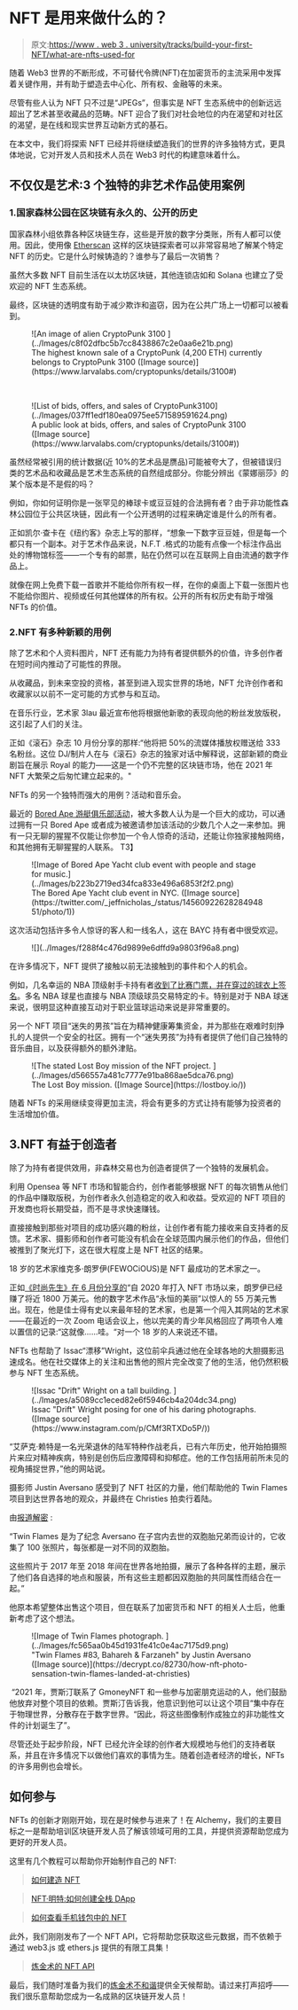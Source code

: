 # NFT 是用来做什么的？

> 原文:[https://www . web 3 . university/tracks/build-your-first-NFT/what-are-nfts-used-for](https://www.web3.university/tracks/build-your-first-nft/what-are-nfts-used-for)

随着 Web3 世界的不断形成，不可替代令牌(NFT)在加密货币的主流采用中发挥着关键作用，并有助于塑造去中心化、所有权、金融等的未来。

尽管有些人认为 NFT 只不过是“JPEGs”，但事实是 NFT 生态系统中的创新远远超出了艺术甚至收藏品的范畴。NFT 迎合了我们对社会地位的内在渴望和对社区的渴望，是在线和现实世界互动新方式的基石。

在本文中，我们将探索 NFT 已经并将继续塑造我们的世界的许多独特方式，更具体地说，它对开发人员和技术人员在 Web3 时代的构建意味着什么。

## 不仅仅是艺术:3 个独特的非艺术作品使用案例

### 1.国家森林公园在区块链有永久的、公开的历史

国家森林小组依靠各种区块链生存，这些是开放的数字分类账，所有人都可以使用。因此，使用像 [Etherscan](https://etherscan.io/) 这样的区块链探索者可以非常容易地了解某个特定 NFT 的历史。它是什么时候铸造的？谁参与了最后一次销售？

虽然大多数 NFT 目前生活在以太坊区块链，其他连锁店如和 Solana 也建立了受欢迎的 NFT 生态系统。

最终，区块链的透明度有助于减少欺诈和盗窃，因为在公共广场上一切都可以被看到。

<figure style="max-width:1598pxpx" class="w-richtext-align-fullwidth">![An image of alien CryptoPunk 3100 ](../Images/c8f02dfbc5b7cc8438867c2e0aa6e21b.png)

<figcaption>The highest known sale of a CryptoPunk (4,200 ETH) currently belongs to CryptoPunk 3100 ([Image source)](https://www.larvalabs.com/cryptopunks/details/3100#)</figcaption>

</figure>

‍

<figure style="max-width:1334pxpx" class="w-richtext-align-fullwidth">![List of bids, offers, and sales of CryptoPunk3100](../Images/037ff1edf180ea0975ee571589591624.png)

<figcaption>A public look at bids, offers, and sales of CryptoPunk 3100 ([Image source](https://www.larvalabs.com/cryptopunks/details/3100#))</figcaption>

</figure>

虽然经常被引用的统计数据(近 10%的艺术品是赝品)可能被夸大了，但被错误归类的艺术品和收藏品是艺术生态系统的自然组成部分。你能分辨出《蒙娜丽莎》的某个版本是不是假的吗？

例如，你如何证明你是一张罕见的棒球卡或豆豆娃的合法拥有者？由于非功能性森林公园位于公共区块链，因此有一个公开透明的过程来确定谁是什么的所有者。

正如凯尔·查卡在《纽约客》杂志上写的那样，“想象一下数字豆豆娃，但是每一个都只有一个副本。对于艺术作品来说，N.F.T .格式的功能有点像一个标注作品出处的博物馆标签——一个专有的邮票，贴在仍然可以在互联网上自由流通的数字作品上。

就像在网上免费下载一首歌并不能给你所有权一样，在你的桌面上下载一张图片也不能给你图片、视频或任何其他媒体的所有权。公开的所有权历史有助于增强 NFTs 的价值。

### 2.NFT 有多种新颖的用例

除了艺术和个人资料图片，NFT 还有能力为持有者提供额外的价值，许多创作者在短时间内推动了可能性的界限。

从收藏品，到未来空投的资格，甚至到进入现实世界的场地，NFT 允许创作者和收藏家以以前不一定可能的方式参与和互动。

在音乐行业，艺术家 3lau 最近宣布他将根据他新歌的表现向他的粉丝发放版税，这引起了人们的关注。

正如《滚石》杂志 10 月份分享的那样:“他将把 50%的流媒体播放权赠送给 333 名粉丝。这位 DJ/制片人在与《滚石》杂志的独家对话中解释说，这部新颖的商业剧旨在展示 Royal 的能力——这是一个仍不完整的区块链市场，他在 2021 年 NFT 大繁荣之后匆忙建立起来的。"

NFTs 的另一个独特而强大的用例？活动和音乐会。

最近的 [Bored Ape 游艇俱乐部活动](https://boredapeyachtclub.com/)，被大多数人认为是一个巨大的成功，可以通过拥有一只 Bored Ape 或者成为被邀请参加该活动的少数几个人之一来参加。拥有一只无聊的猩猩不仅能让你参加一个令人惊奇的活动，还能让你独家接触网络，和其他拥有无聊猩猩的人联系。
T3】

<figure style="max-width:1600pxpx" class="w-richtext-align-fullwidth">![Image of Bored Ape Yacht club event with people and stage for music.](../Images/b223b2719ed34fca833e496a6853f2f2.png)

<figcaption>The Bored Ape Yacht club event in NYC. ([Image source](https://twitter.com/_jeffnicholas_/status/1456092262828494851/photo/1))</figcaption>

</figure>

这次活动包括许多令人惊讶的客人和一线名人，这在 BAYC 持有者中很受欢迎。

<figure style="max-width:1066pxpx" class="w-richtext-align-fullwidth">![](../Images/f288f4c476d9899e6dffd9a9803f96a8.png)</figure>

在许多情况下，NFT 提供了接触以前无法接触到的事件和个人的机会。

例如，几名幸运的 NBA 顶级射手卡持有者[收到了比赛门票，并在穿过的球衣上签名](https://www.si.com/nba/2021/03/17/nba-top-shot-crypto-daily-cover)。多名 NBA 球星也直接与 NBA 顶级球员交易特定的卡。特别是对于 NBA 球迷来说，很明显这种直接互动对于职业篮球运动来说是非常重要的。

另一个 NFT 项目“迷失的男孩”旨在为精神健康筹集资金，并为那些在艰难时刻挣扎的人提供一个安全的社区。拥有一个“迷失男孩”为持有者提供了他们自己独特的音乐曲目，以及获得额外的额外津贴。

<figure style="max-width:1600pxpx" class="w-richtext-align-fullwidth">![The stated Lost Boy mission of the NFT project. ](../Images/d566557a481c7777e91ba868ae5dca76.png)

<figcaption>The Lost Boy mission. ([Image Source](https://lostboy.io/)) </figcaption>

</figure>

随着 NFTs 的采用继续变得更加主流，将会有更多的方式让持有能够为投资者的生活增加价值。

## 3.NFT 有益于创造者

除了为持有者提供效用，非森林交易也为创造者提供了一个独特的发展机会。

利用 Opensea 等 NFT 市场和智能合约，创作者能够根据 NFT 的每次销售从他们的作品中赚取版税，为创作者永久创造稳定的收入和收益。受欢迎的 NFT 项目的开发商也将长期受益，而不是寻求快速赚钱。

直接接触到那些对项目的成功感兴趣的粉丝，让创作者有能力接收来自支持者的反馈。艺术家、摄影师和创作者可能没有机会在全球范围内展示他们的作品，但他们被推到了聚光灯下，这在很大程度上是 NFT 社区的结果。

18 岁的艺术家维克多·朗罗伊(FEWOCiOUS)是 NFT 最成功的艺术家之一。

正如[《时尚先生》在 6 月份分享的](https://www.esquire.com/entertainment/a36878931/fewocious-crypto-nft-art-christies-profile/)“自 2020 年打入 NFT 市场以来，朗罗伊已经赚了将近 1800 万美元。他的数字艺术作品“永恒的美丽”以惊人的 55 万美元售出。现在，他是佳士得有史以来最年轻的艺术家，也是第一个闯入其网站的艺术家——在最近的一次 Zoom 电话会议上，他以完美的青少年风格回应了两项令人难以置信的记录:“这就像……哇。“对一个 18 岁的人来说还不错。

NFTs 也帮助了 Issac“漂移”Wright，这位前伞兵通过他在全球各地的大胆摄影迅速成名。他在社交媒体上的关注和出售他的照片完全改变了他的生活，他仍然积极参与 NFT 生态系统。

<figure style="max-width:1518pxpx" class="w-richtext-align-fullwidth">![Issac "Drift" Wright on a tall building. ](../Images/a5089cc1eced82e6f5946cb4a204dc34.png)

<figcaption>Issac "Drift" Wright posing for one of his daring photographs. ([Image source](https://www.instagram.com/p/CMf3RTXDo5P/)) </figcaption>

</figure>

“艾萨克·赖特是一名光荣退休的陆军特种作战老兵，已有六年历史，他开始拍摄照片来应对精神疾病，特别是创伤后应激障碍和抑郁症。他的工作包括用前所未见的视角捕捉世界，”他的网站说。

摄影师 Justin Aversano 感受到了 NFT 社区的力量，他们帮助他的 Twin Flames 项目到达世界各地的观众，并最终在 Christies 拍卖行着陆。

由[报道解密](https://decrypt.co/82730/how-nft-photo-sensation-twin-flames-landed-at-christies) :

“Twin Flames 是为了纪念 Aversano 在子宫内去世的双胞胎兄弟而设计的，它收集了 100 张照片，每张都是一对不同的双胞胎。

这些照片于 2017 年至 2018 年间在世界各地拍摄，展示了各种各样的主题，展示了他们各自选择的地点和服装，所有这些主题都因双胞胎的共同属性而结合在一起。”

他原本希望整体出售这个项目，但在联系了加密货币和 NFT 的相关人士后，他重新考虑了这个想法。

<figure style="max-width:1072pxpx" class="w-richtext-align-fullwidth">![Image of Twin Flames photograph. ](../Images/fc565aa0b45d1931fe41c0e4ac7175d9.png)

<figcaption>"Twin Flames #83, Bahareh & Farzaneh" by Justin Aversano ([Image source)](https://decrypt.co/82730/how-nft-photo-sensation-twin-flames-landed-at-christies)</figcaption>

</figure>

‍
“2021 年，贾斯汀联系了 GmoneyNFT 和一些参与加密朋克运动的人，他们鼓励他放弃对整个项目的依赖。贾斯汀告诉我，他意识到他可以让这个项目“集中存在于物理世界，分散存在于数字世界。“因此，将这些图像制作成独立的非功能性文件的计划诞生了”。
‍

尽管还处于起步阶段，NFT 已经允许全球的创作者大规模地与他们的支持者联系，并且在许多情况下以做他们喜欢的事情为生。随着创造者经济的增长，NFTs 的许多用例也会增长。

## 如何参与

NFTs 的创新才刚刚开始，现在是时候参与进来了！在 Alchemy，我们的主要目标之一是帮助培训区块链开发人员了解该领域可用的工具，并提供资源帮助您成为更好的开发人员。

这里有几个教程可以帮助你开始制作自己的 NFT:

> [如何建造 NFT](https://blog.alchemy.com/blog/how-to-create-an-nft)

> [NFT·明特:如何创建全栈 DApp](https://blog.alchemy.com/blog/nft-minter-tutorial-how-to-create-a-full-stack-dapp)

> [如何查看手机钱包中的 NFT](https://blog.alchemy.com/blog/how-to-view-your-nft-in-your-mobile-wallet)

此外，我们刚刚发布了一个 NFT API，它将帮助您获取这些元数据，而不依赖于通过 web3.js 或 ethers.js 提供的有限工具集！

> [炼金术的 NFT API](https://docs.alchemy.com/alchemy/enhanced-apis/nft-api)

最后，我们随时准备为我们的[炼金术不和谐](http://www.alchemy.com/discord)提供全天候帮助。请过来打声招呼——我们很乐意帮助您成为一名成熟的区块链开发人员！